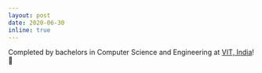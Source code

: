 ```yaml
---
layout: post
date: 2020-06-30
inline: true
---
```


Completed by bachelors in Computer Science and Engineering at [VIT, India](https://chennai.vit.ac.in/)! :tada: